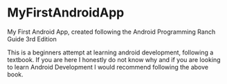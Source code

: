 # MyFirstAndroidApp
My First Android App, created following the Android Programming Ranch Guide 3rd Edition

This is a beginners attempt at learning android development, following a textbook. If you are here I honestly do not know why and if you are looking to learn Android Development I would recommend following the above book. 
